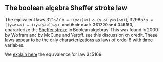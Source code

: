## The boolean algebra Sheffer stroke law

The equivalent laws 321577 `x = ((y◇z)◇x) ◇ (y ◇((y◇x)◇y))`, 329857 `x = ((y◇z)◇x) ◇ ((y◇(y◇x))◇y)`, and their duals 361729 and 345169, characterize the [Sheffer stroke](https://en.wikipedia.org/wiki/Sheffer_stroke) in Boolean algebras.  This was found in 2000 by Wolfram and by McCune and Veroff, see [this discussion on credit](https://leanprover.zulipchat.com/#narrow/channel/458659-Equational/topic/A.20single.20axiom.20for.20Boolean.20algebra/with/519534424).  These laws appear to be the only characterizations as laws of order 6 with three variables.

We [explain here](https://teorth.github.io/equational_theories/blueprint/implications-chapter.html#sheffer) the equivalence for law 345169.
